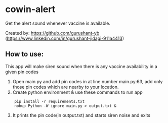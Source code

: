 # cowin-alert
Get the alert sound whenever vaccine is available.

Created by: https://github.com/gurushant-yb (https://www.linkedin.com/in/gurushant-jidagi-911a4413)

## How to use:

This app will make siren sound when there is any vaccine availability in a given pin codes

1. Open main.py and add pin codes in at line number main.py:63, add only those pin codes which are nearby to your location.
2. Create python environment & use these commands to run app 
```
    pip install -r requirements.txt
    nohup Python -W ignore main.py > output.txt &
```
3. It prints the pin code(in output.txt) and starts siren noise and exits
